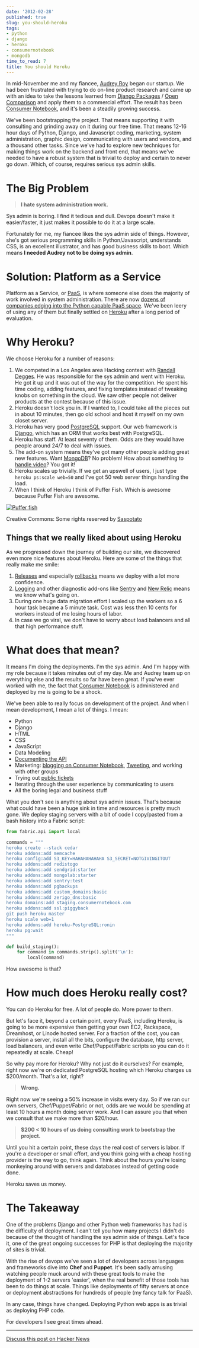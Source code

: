 ```yaml
---
date: '2012-02-28'
published: true
slug: you-should-heroku
tags:
- python
- django
- heroku
- consumernotebook
- mongodb
time_to_read: 7
title: You should Heroku
---
```


In mid-November me and my fiancee, [Audrey Roy](https://audrey.roygreenfeld.com)
began our startup. We had been frustrated with trying to do on-line
product research and came up with an idea to take the lessons learned
from [Django Packages](https://djangopackages.com) / [Open
Comparison](https://opencomparison.org) and apply them to a commercial
effort. The result has been [Consumer
Notebook](https://consumernotebook.com), and it's been a steadily
growing success.

We've been bootstrapping the project. That means supporting it with
consulting and grinding away on it during our free time. That means
12-16 hour days of Python, Django, and Javascript coding, marketing,
system administration, graphic design, communicating with users and
vendors, and a thousand other tasks. Since we've had to explore new
techniques for making things work on the backend and front end, that
means we've needed to have a robust system that is trivial to deploy
and certain to never go down. Which, of course, requires serious sys
admin skills.

The Big Problem
===============

> **I hate system administration work.**

Sys admin is boring. I find it tedious and dull. Devops doesn't make it
easier/faster, it just makes it possible to do it at a large scale.

Fortunately for me, my fiancee likes the sys admin side of things.
However, she's got serious programming skills in Python/Javascript,
understands CSS, is an excellent illustrator, and has good business
skills to boot. Which means **I needed Audrey not to be doing sys
admin**.

Solution: Platform as a Service
===============================

Platform as a Service, or [PaaS](https://en.wikipedia.org/wiki/PaaS), is
where someone else does the majority of work involved in system
administration. There are now [dozens of companies edging into the
Python capable PaaS
space](https://www.quora.com/What-is-the-Heroku-equivalent-for-Django-applications-Edit-Question-not-relevant-anymore-as-Heroku-now-supports-Django).
We've been leery of using any of them but finally settled on
[Heroku](https://heroku.com) after a long period of evaluation.

Why Heroku?
===========

We choose Heroku for a number of reasons:

1.  We competed in a Los Angeles area Hacking contest with [Randall
    Degges](https://rdegges.com/). He was responsible for the sys admin
    and went with Heroku. He got it up and it was out of the way for the
    competition. He spent his time coding, adding features, and fixing
    templates instead of tweaking knobs on something in the cloud. We
    saw other people not deliver products at the contest because of this
    issue.
2.  Heroku doesn't lock you in. If I wanted to, I could take all the
    pieces out in about 10 minutes, then go old school and host it
    myself on my own closet server.
3.  Heroku has very good
    [PostgreSQL](https://devcenter.heroku.com/categories/heroku-postgres)
    support. Our web framework is [Django](https://djangoproject.com),
    which has an ORM that works best with PostgreSQL.
4.  Heroku has staff. At least seventy of them. Odds are they would have
    people around 24/7 to deal with issues.
5.  The add-on system means they've got many other people adding great
    new features. Want [MongoDB](https://addons.heroku.com/mongolab)? No
    problem! How about something to [handle
    video](https://addons.heroku.com/pandastream)? You got it!
6.  Heroku scales up trivially. If we get an upswell of users, I just
    type `heroku ps:scale web=50` and I've got 50 web server things
    handling the load.
7.  When I think of Heroku I think of Puffer Fish. Which is awesome
    because Puffer Fish are awesome.

[![Puffer fish](images/5776592544_fb15a2902a_m.jpg)](https://www.flickr.com/photos/saspotato/5776592544/)

Creative Commons: Some rights reserved by
[Saspotato](https://www.flickr.com/photos/saspotato/5776592544/)

Things that we really liked about using Heroku
----------------------------------------------

As we progressed down the journey of building our site, we discovered
even more nice features about Heroku. Here are some of the things that
really make me smile:

1.  [Releases](https://devcenter.heroku.com/articles/releases) and
    especially
    [rollbacks](https://devcenter.heroku.com/articles/releases#rollback)
    means we deploy with a lot more confidence.
2.  [Logging](https://devcenter.heroku.com/articles/logging) and other
    diagnostic add-ons like [Sentry](https://addons.heroku.com/sentry)
    and [New Relic](https://addons.heroku.com/newrelic) means we know
    what's going on.
3.  During one huge data migration effort I scaled up the workers so a 6
    hour task became a 5 minute task. Cost was less then 10 cents for
    workers instead of me losing hours of labor.
4.  In case we go viral, we don't have to worry about load balancers
    and all that high performance stuff.

What does that mean?
====================

It means I'm doing the deployments. I'm the sys admin. And I'm happy
with my role because it takes minutes out of my day. Me and Audrey team
up on everything else and the results so far have been great. If you've
ever worked with me, the fact that [Consumer
Notebook](https://consumernotebook.com) is administered and deployed by
me is going to be a shock.

We've been able to really focus on development of the project. And when
I mean development, I mean a lot of things. I mean:

-   Python
-   Django
-   HTML
-   CSS
-   JavaScript
-   Data Modeling
-   [Documenting the API](https://api.consumernotebook.com/)
-   Marketing: [blogging on Consumer
    Notebook](https://insidertips.consumernotebook.com/),
    [Tweeting](https://twitter.com/consumernotebk), and working with
    other groups
-   Trying out [public
    tickets](https://github.com/consumernotebook/tickets/issues)
-   Iterating through the user experience by communicating to users
-   All the boring legal and business stuff

What you don't see is anything about sys admin issues. That's because
what could have been a huge sink in time and resources is pretty much
gone. We deploy staging servers with a bit of code I copy/pasted from a
bash history into a Fabric script:

``` python
from fabric.api import local

commands = """
heroku create --stack cedar
heroku addons:add memcache
heroku config:add S3_KEY=HAHAHAHAHAHA S3_SECRET=NOTGIVINGITOUT
heroku addons:add redistogo
heroku addons:add sendgrid:starter
heroku addons:add mongolab:starter
heroku addons:add sentry:test
heroku addons:add pgbackups
heroku addons:add custom_domains:basic
heroku addons:add zerigo_dns:basic
heroku domains:add staging.consumernotebook.com
heroku addons:add ssl:piggyback
git push heroku master
heroku scale web=1
heroku addons:add heroku-PostgreSQL:ronin
heroku pg:wait
"""

def build_staging():
    for command in commands.strip().split('\n'):
        local(command)
```

How awesome is that?

How much does Heroku really cost?
=================================

You can do Heroku for free. A lot of people do. More power to them.

But let's face it, beyond a certain point, every PaaS, including
Heroku, is going to be more expensive then getting your own EC2,
Rackspace, Dreamhost, or Linode hosted server. For a fraction of the
cost, you can provision a server, install all the bits, configure the
database, http server, load balancers, and even write Chef/Puppet/Fabric
scripts so you can do it repeatedly at scale. Cheap!

So why pay more for Heroku? Why not just do it ourselves? For example,
right now we're on dedicated PostgreSQL hosting which Heroku charges us
$200/month. That's a lot, right?

> **Wrong.**

Right now we're seeing a 50% increase in visits every day. So if we ran
our own servers, Chef/Puppet/Fabric or not, odds are we would be
spending at least 10 hours a month doing server work. And I can assure
you that when we consult that we make more than $20/hour.

> **$200 < 10 hours of us doing consulting work to bootstrap the
> project.**

Until you hit a certain point, these days the real cost of servers is
labor. If you're a developer or small effort, and you think going with
a cheap hosting provider is the way to go, think again. Think about the
hours you're losing monkeying around with servers and databases instead
of getting code done.

Heroku saves us money.

The Takeaway
============

One of the problems Django and other Python web frameworks has had is
the difficulty of deployment. I can't tell you how many projects I
didn't do because of the thought of handling the sys admin side of
things. Let's face it, one of the great ongoing successes for PHP is
that deploying the majority of sites is trivial.

With the rise of devops we've seen a lot of developers across languages
and frameworks dive into **Chef** and **Puppet**. It's been sadly
amusing watching people muck around with these great tools to make the
deployment of 1-2 servers 'easier', when the real benefit of those
tools has been to do things at scale. Things like deployments of fifty
servers at once or deployment abstractions for hundreds of people (my
fancy talk for PaaS).

In any case, things have changed. Deploying Python web apps is as
trivial as deploying PHP code.

For developers I see great times ahead.

------------------------------------------------------------------------

[Discuss this post on Hacker
News](https://news.ycombinator.com/item?id=3643910)
